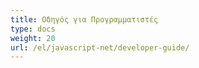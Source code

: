 ```yaml
---
title: Οδηγός για Προγραμματιστές
type: docs
weight: 20
url: /el/javascript-net/developer-guide/
---
```

